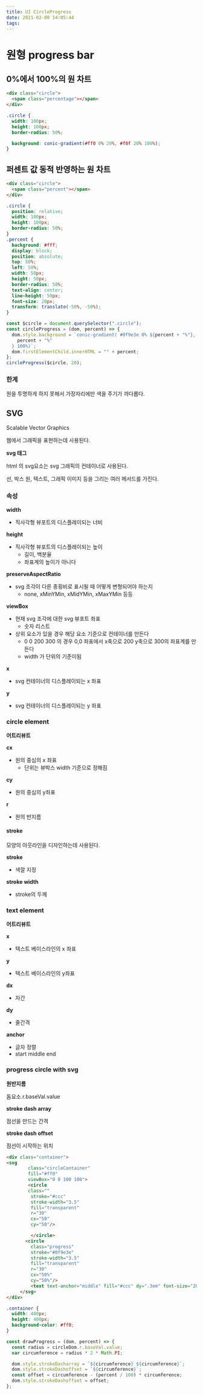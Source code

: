 ```yaml
---
title: UI CircleProgress
date: 2021-02-08 14:05:44
tags:
---
```


# 원형 progress bar

## 0%에서 100%의 원 차트

```html
<div class="circle">
  <span class="percentage"></span>
</div>
```

```css
.circle {
  width: 100px;
  height: 100px;
  border-radius: 50%;

  background: conic-gradient(#ff0 0% 20%, #f0f 20% 100%);
}
```

## 퍼센트 값 동적 반영하는 원 차트

```html
<div class="circle">
  <span class="percent"></span>
</div>
```

```css
.circle {
  position: relative;
  width: 100px;
  height: 100px;
  border-radius: 50%;
}
.percent {
  background: #fff;
  display: block;
  position: absolute;
  top: 50%;
  left: 50%;
  width: 50px;
  height: 50px;
  border-radius: 50%;
  text-align: center;
  line-height: 50px;
  font-size: 20px;
  transform: translate(-50%, -50%);
}
```

```js
const $circle = document.querySelector(".circle");
const circleProgress = (dom, percent) => {
  dom.style.background = `conic-gradient( #0f9e3e 0% ${percent + "%"}, #ddd ${
    percent + "%"
  } 100%)`;
  dom.firstElementChild.innerHTML = "" + percent;
};
circleProgress($circle, 20);
```

### 한계

원을 투명하게 하지 못해서 가장자리에만 색을 주기가 까다롭다.

## SVG

Scalable Vector Graphics

웹에서 그래픽을 표현하는데 사용된다.

**svg 태그**

html 의 svg요소는 svg 그래픽의 컨테이너로 사용된다.

선, 박스 원, 텍스트, 그래픽 이미지 등을 그리는 여러 메서드를 가진다.

### 속성

**width**

- 직사각형 뷰포트의 디스플레이되는 너비

**height**

- 직사각형 뷰포트의 디스플레이되는 높이
  - 길이, 백분율
  - 좌표계의 높이가 아니다

**preserveAspectRatio**

- svg 조각이 다른 종횡비로 표시될 때 어떻게 변형되어야 하는지
  - none, xMinYMin, xMidYMin, xMaxYMin 등등

**viewBox**

- 현재 svg 조각에 대한 svg 뷰포트 좌표
  - 숫자 리스트
- 상위 요소가 있을 경우 해당 요소 기준으로 컨테이너를 만든다
  - 0 0 200 300 의 경우 0,0 좌표에서 x축으로 200 y축으로 300의 좌표계를 만든다
  - width 가 단위의 기준이됨

**x**

- svg 컨테이너의 디스플레이되는 x 좌표

**y**

- svg 컨테이너의 디스플레이되는 y 좌표

### circle element

**어트리뷰트**

**cx**

- 원의 중심의 x 좌표
  - 단위는 뷰박스 width 기준으로 정해짐

**cy**

- 원의 중심의 y좌표

**r**

- 원의 반지름

#### stroke

모양의 아웃라인을 디자인하는데 사용된다.

**stroke**

- 색깔 지정

**stroke width**

- stroke의 두께

### text element

**어트리뷰트**

**x**

- 텍스트 베이스라인의 x 좌표

**y**

- 텍스트 베이스라인의 y좌표

**dx**

- 자간

**dy**

- 줄간격

**anchor**

- 글자 정렬
- start middle end

### progress circle with svg

**원반지름**

돔요소.r.baseVal.value

**stroke dash array**

점선을 만드는 간격

**stroke dash offset**

점선이 시작하는 위치

```html
<div class="container">
<svg
        class="circleContainer"
        fill="#ff0"
        viewBox="0 0 100 100">
        <circle
        class=""
         stroke="#ccc"
         stroke-width="3.5"
         fill="transparent"
         r="30"
         cx="50"
         cy="50"/>

         </circle>
       <circle
         class="progress"
         stroke="#0f9e3e"
         stroke-width="3.5"
         fill="transparent"
         r="30"
         cx="50%"
         cy="50%"/>
         <text text-anchor="middle" fill="#ccc" dy=".3em" font-size="20" x="50%" y="50%">aa</text>
     </svg>
</div>
```

```css
.container {
  width: 400px;
  height: 400px;
  background-color: #ff0;
}
```

```js
const drawProgress = (dom, percent) => {
  const radius = circleDom.r.baseVal.value;
  var circumference = radius * 2 * Math.PI;

  dom.style.strokeDasharray = `${circumference} ${circumference}`;
  dom.style.strokeDashoffset = `${circumference}`;
  const offset = circumference - (percent / 100) * circumference;
  dom.style.strokeDashoffset = offset;
};
```
